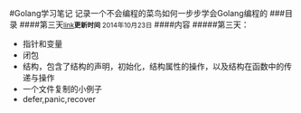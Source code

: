 #Golang学习笔记
记录一个不会编程的菜鸟如何一步步学会Golang编程的
###目录
####第三天<small>[link](https://github.com/Golangcoder/golangNote/tree/master/3rd)**更新时间** 2014年10月23日</small>
####内容
#####第三天：
- 指针和变量
- 闭包
- 结构，包含了结构的声明，初始化，结构属性的操作，以及结构在函数中的传递与操作
- 一个文件复制的小例子
- defer,panic,recover
  
